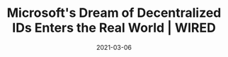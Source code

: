 ---
title: "Microsoft&#x27;s Dream of Decentralized IDs Enters the Real World | WIRED"
date: 2021-03-06
externalLink: https://www.wired.com/story/microsoft-decentralized-id-blockchain/
---